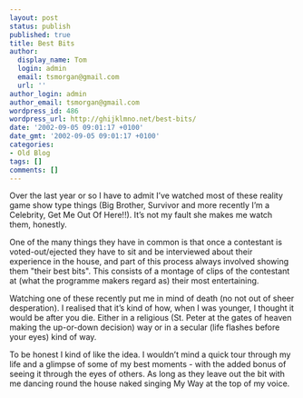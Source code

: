 ```yaml
---
layout: post
status: publish
published: true
title: Best Bits
author:
  display_name: Tom
  login: admin
  email: tsmorgan@gmail.com
  url: ''
author_login: admin
author_email: tsmorgan@gmail.com
wordpress_id: 486
wordpress_url: http://ghijklmno.net/best-bits/
date: '2002-09-05 09:01:17 +0100'
date_gmt: '2002-09-05 09:01:17 +0100'
categories:
- Old Blog
tags: []
comments: []
---
```

<!-- more -->

<p>Over the last year or so I have to admit I&#8217;ve watched most of these reality game show type things (Big Brother, Survivor and more recently I&#8217;m a Celebrity, Get Me Out Of Here!!). It&#8217;s not my fault she makes me watch them, honestly.</p>

<p>One of the many things they have in common is that once a contestant is voted-out/ejected they have to sit and be interviewed about their experience in the house, and part of this process always involved showing them "their best bits". This consists of a montage of clips of the contestant at (what the programme makers regard as) their most entertaining.</p>

<p>Watching one of these recently put me in mind of death (no not out of sheer desperation). I realised that it&#8217;s kind of how, when I was younger, I thought it would be after you die. Either in a religious (St. Peter at the gates of heaven making the up-or-down decision) way or in a secular (life flashes before your eyes) kind of way.</p>

<p>To be honest I kind of like the idea. I wouldn&#8217;t mind a quick tour through my life and a glimpse of some of my best moments - with the added bonus of seeing it through the eyes of others. As long as they leave out the bit with me dancing round the house naked singing My Way at the top of my voice.</p>

